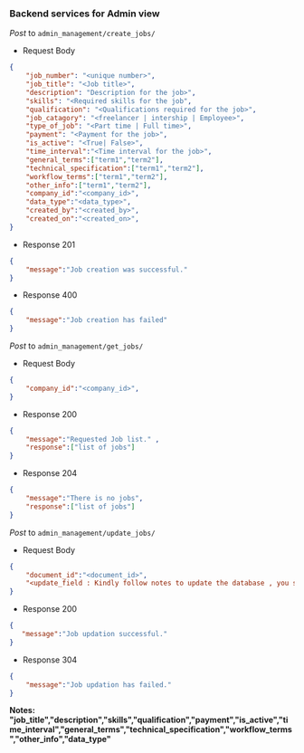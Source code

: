 ### Backend services for Admin view

*Post* to `admin_management/create_jobs/`

- Request Body
```json
{
    "job_number": "<unique number>",
    "job_title": "<Job title>",
    "description": "Description for the job>",
    "skills": "<Required skills for the job",
    "qualification": "<Qualifications required for the job>",
    "job_catagory": "<freelancer | intership | Employee>",
    "type_of_job": "<Part time | Full time>",
    "payment": "<Payment for the job>",
    "is_active": "<True| False>",
    "time_interval":"<Time interval for the job>",
    "general_terms":["term1","term2"],
    "technical_specification":["term1","term2"], 
    "workflow_terms":["term1","term2"],
    "other_info":["term1","term2"],
    "company_id":"<company_id>",
    "data_type":"<data_type>",
    "created_by":"<created_by>",
    "created_on":"<created_on>",
}
```
- Response 201
```json
{
    "message":"Job creation was successful."
}
```
- Response 400
```json
{
    "message":"Job creation has failed"
}
```
*Post* to `admin_management/get_jobs/`
- Request Body
```json
{
    "company_id":"<company_id>", 
}
```
- Response 200
```json
{
    "message":"Requested Job list." , 
    "response":["list of jobs"]
}
```
- Response 204
```json
{
    "message":"There is no jobs",
    "response":["list of jobs"]
}
```
*Post* to `admin_management/update_jobs/`
- Request Body
```json
{
    "document_id":"<document_id>",
    "<update_field : Kindly follow notes to update the database , you should not update other field>"
}
```
- Response 200
```json
{
   "message":"Job updation successful." 
}
```
- Response 304
```json
{
    "message":"Job updation has failed." 
}
```
**Notes: "job_title","description","skills","qualification","payment","is_active","time_interval","general_terms","technical_specification","workflow_terms","other_info","data_type"**
